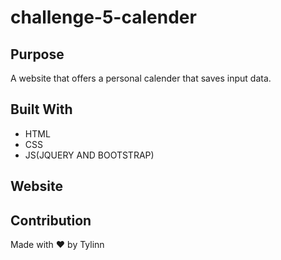 # challenge-5-calender

## Purpose
A website that offers a personal calender that saves input data.

## Built With
* HTML
* CSS
* JS(JQUERY AND BOOTSTRAP)

## Website


## Contribution
Made with :heart: by Tylinn
